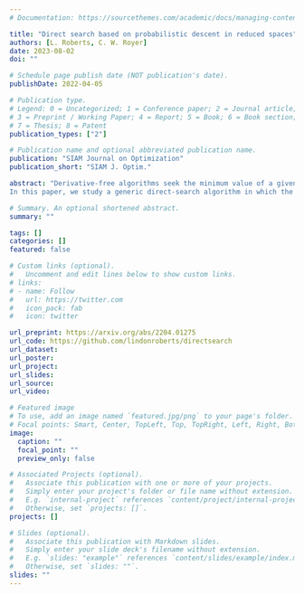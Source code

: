 ```yaml
---
# Documentation: https://sourcethemes.com/academic/docs/managing-content/

title: "Direct search based on probabilistic descent in reduced spaces"
authors: [L. Roberts, C. W. Royer]
date: 2023-08-02
doi: ""

# Schedule page publish date (NOT publication's date).
publishDate: 2022-04-05

# Publication type.
# Legend: 0 = Uncategorized; 1 = Conference paper; 2 = Journal article;
# 3 = Preprint / Working Paper; 4 = Report; 5 = Book; 6 = Book section;
# 7 = Thesis; 8 = Patent
publication_types: ["2"]

# Publication name and optional abbreviated publication name.
publication: "SIAM Journal on Optimization"
publication_short: "SIAM J. Optim."

abstract: "Derivative-free algorithms seek the minimum value of a given objective function without using any derivative information. The performance of these methods often worsen as the dimension increases, a phenomenon predicted by their worst-case complexity guarantees. Nevertheless, recent algorithmic proposals have shown that incorporating randomization into otherwise deterministic frameworks could alleviate this effect for direct-search methods. The best guarantees and practical performance are obtained when employing a random vector and its negative, which amounts to drawing directions in a random one-dimensional subspace. Unlike for other derivative-free schemes, however, the properties of these subspaces have not been exploited.
In this paper, we study a generic direct-search algorithm in which the polling directions are defined using random subspaces. Complexity guarantees for such an approach are derived thanks to probabilistic properties related to both the subspaces and the directions used within these subspaces. By leveraging results on random subspace embeddings and sketching matrices, we show that better complexity bounds are obtained for randomized instances of our framework. A numerical investigation confirms the benefit of randomization, particularly when done in subspaces, when solving problems of moderately large dimension."

# Summary. An optional shortened abstract.
summary: ""

tags: []
categories: []
featured: false

# Custom links (optional).
#   Uncomment and edit lines below to show custom links.
# links:
# - name: Follow
#   url: https://twitter.com
#   icon_pack: fab
#   icon: twitter

url_preprint: https://arxiv.org/abs/2204.01275
url_code: https://github.com/lindonroberts/directsearch
url_dataset:
url_poster:
url_project:
url_slides:
url_source:
url_video:

# Featured image
# To use, add an image named `featured.jpg/png` to your page's folder. 
# Focal points: Smart, Center, TopLeft, Top, TopRight, Left, Right, BottomLeft, Bottom, BottomRight.
image:
  caption: ""
  focal_point: ""
  preview_only: false

# Associated Projects (optional).
#   Associate this publication with one or more of your projects.
#   Simply enter your project's folder or file name without extension.
#   E.g. `internal-project` references `content/project/internal-project/index.md`.
#   Otherwise, set `projects: []`.
projects: []

# Slides (optional).
#   Associate this publication with Markdown slides.
#   Simply enter your slide deck's filename without extension.
#   E.g. `slides: "example"` references `content/slides/example/index.md`.
#   Otherwise, set `slides: ""`.
slides: ""
---
```


